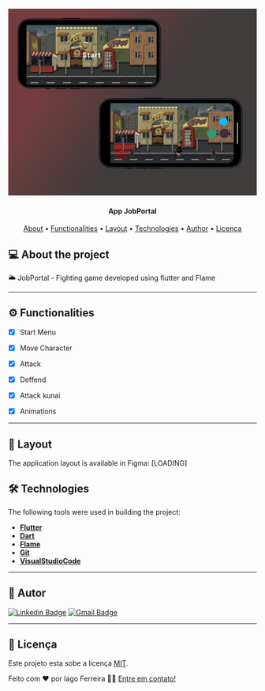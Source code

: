 
<p align="center">
    <img src="https://github.com/IagoAntunes/fightGame/blob/master/assets/github/head.png" alt="Logo" width="900">
</p>

<h4 align="center"> 
	App JobPortal
</h4>

<p align="center">
 <a href="#-About">About</a> •
 <a href="#-functionalities">Functionalities</a> •
 <a href="#-layout">Layout</a> • 
 <a href="#-technologies">Technologies</a> • 
 <a href="#-author">Author</a> • 
 <a href="#user-content--licença">Licença</a>
</p>


## 💻 About the project

:sun_behind_large_cloud: JobPortal  - Fighting game developed using flutter and Flame

---

## ⚙️ Functionalities

- [x] Start Menu
- [x] Move Character
- [x] Attack
- [x] Deffend
- [x] Attack kunai
- [x] Animations


---

## 🎨 Layout

The application layout is available in Figma:
[LOADING]


## 🛠 Technologies


The following tools were used in building the project:

-   **[Flutter](https://flutter.dev/)**
-   **[Dart](https://dart.dev/)**
-   **[Flame](https://flame-engine.org/)**
-   **[Git](https://git-scm.com/)**
-   **[VisualStudioCode](https://code.visualstudio.com/)**

---
## 🦸 Autor

[![Linkedin Badge](https://img.shields.io/badge/-IagoFerreira-blue?style=flat-square&logo=Linkedin&logoColor=white&link=https://www.linkedin.com/in/iagoaferreira/)](https://www.linkedin.com/in/iagoaferreira/) [![Gmail Badge](https://img.shields.io/badge/-iagoantunes.f@gmail.com-c14438?style=flat-square&logo=Gmail&logoColor=white&link=mailto:iagoantunes.f@gmail.com)](mailto:iagoantunes.f@gmail.com)

---

## 📝 Licença

Este projeto esta sobe a licença [MIT](./LICENSE).

Feito com ❤️ por Iago Ferreira 👋🏽 [Entre em contato!](https://www.linkedin.com/in/iagoaferreira/)

